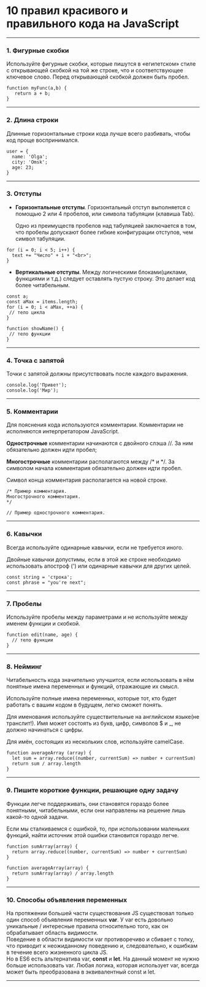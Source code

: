 # 10 правил красивого и правильного кода на JavaScript
---
### 1. Фигурные скобки

Используйте фигурные скобки, которые пишутся в «египетском» стиле с открывающей скобкой на той же строке, что и соответствующее ключевое слово. 
Перед открывающей скобкой должен быть пробел.
```
function myFunc(a,b) {
   return a + b;
}
``` 
---
### 2. Длина строки
Длинные горизонтальные строки кода лучше всего разбивать, чтобы код проще воспринимался.
```
user = {
  name: 'Olga';
  city: 'Omsk';
  age: 23;
}
```
---
### 3. Отступы 
- **Горизонтальные отступы**. Горизонтальный отступ выполняется с помощью 2 или 4 пробелов, или символа табуляции (клавиша Tab). 

   Одно из преимуществ пробелов над табуляцией заключается в том, что пробелы допускают более гибкие конфигурации отступов, чем символ табуляции.
```
for (i = 0; i < 5; i++) {
  text += "Число" + i + "<br>";
}
```
- **Вертикальные отступы**. Между логическими блоками(циклами, функциями и т.д.) следует оставлять пустую строку. Это делает код более читабельным.
 ```
const a;
const aMax = items.length;
for (i = 0; i < aMax, ++a) {
  // тело цикла
}

function showName() {
  // тело функции
}
```
---
### 4. Точка с запятой
Точки с запятой должны присутствовать после каждого выражения.
```
console.log('Привет');
console.log('Мир');
```
---
### 5. Комментарии 
Для пояснения кода используются комментарии. Комментарии не исполняются интерпретатором JavaScript.

**Однострочные** комментарии начинаются с двойного слэша //. За ним обязательно должен идти пробел; 
                                           
**Многострочные** комментарии располагаются между /* и */. За символом начала комментария обязательно должен идти пробел.   
                       
Символ конца комментария располагается на новой строке.
```
/* Пример комментария.
Многострочного комментария.
*/

// Пример однострочного комментария.
```
---
### 6. Кавычки 
Всегда используйте одинарные кавычки, если не требуется иного. 
                                                             
Двойные кавычки допустимы, если в этой же строке необходимо использовать апостроф (') или одинарные кавычки для других целей.
```
const string = 'строка';
const phrase = "you're next";
```
---
### 7. Пробелы 
Используйте пробелы между параметрами и не используйте между именем функции и скобкой.
```
function edit(name, age) {
  // тело функции
}
```
---
### 8. Нейминг 
Читабельность кода значительно улучшится, если использовать в нём понятные имена переменных и функций, отражающие их смысл. 
               
Используйте полные имена переменных, которые тот, кто будет работать с вашим кодом в будущем, легко сможет понять.

Для именования используйте существительные на английском языке(не транслит!).
Имя может состоять из букв, цифр, символов $ и _, не должно начинаться с цифры.  

Для имён, состоящих из нескольких слов, используйте camelCase.
```
function averageArray (array) {
  let sum = array.reduce((number, currentSum) => number + currentSum)
  return sum / array.length
}
```
---
### 9. Пишите короткие функции, решающие одну задачу
Функции легче поддерживать, они становятся гораздо более понятными, читабельными, если они направлены на решение лишь какой-то одной задачи.  
  
Если мы сталкиваемся с ошибкой, то, при использовании маленьких функций, найти источник этой ошибки становится гораздо легче.
```
function sumArray(array) {
  return array.reduce((number, currentSum) => number + currentSum)
}

function averageArray(array) {
  return sumArray(array) / array.length
}
```
---
### 10. Способы объявления переменных 
На протяжении большей части существования JS существовал только один способ объявления переменных **var**. У var есть довольно уникальные / интересные правила относительно того, как он обрабатывает область видимости.                                                        
 Поведение в области видимости var противоречиво и сбивает с толку, что приводит к неожиданному поведению и, следовательно, к ошибкам в течение всего жизненного цикла JS.                                                                                                                            
 Но в ES6 есть альтернатива var, **const** и **let**. На данный момент не нужно больше использовать var. Любая логика, которая использует var, всегда может быть преобразована в эквивалентный const и let.

---